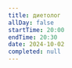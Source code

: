 ```yaml
---
title: диетолог
allDay: false
startTime: 20:00
endTime: 20:30
date: 2024-10-02
completed: null
---
```

